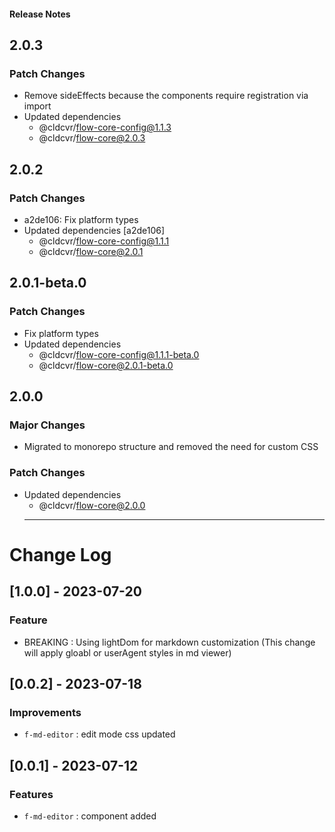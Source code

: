 <h4 className="margin-btm-8">Release Notes</h4>

## 2.0.3

### Patch Changes

- Remove sideEffects because the components require registration via import
- Updated dependencies
  - @cldcvr/flow-core-config@1.1.3
  - @cldcvr/flow-core@2.0.3

## 2.0.2

### Patch Changes

- a2de106: Fix platform types
- Updated dependencies [a2de106]
  - @cldcvr/flow-core-config@1.1.1
  - @cldcvr/flow-core@2.0.1

## 2.0.1-beta.0

### Patch Changes

- Fix platform types
- Updated dependencies
  - @cldcvr/flow-core-config@1.1.1-beta.0
  - @cldcvr/flow-core@2.0.1-beta.0

## 2.0.0

### Major Changes

- Migrated to monorepo structure and removed the need for custom CSS

### Patch Changes

- Updated dependencies
  - @cldcvr/flow-core@2.0.0
  <hr className="margin-btm-32" />

# Change Log

## [1.0.0] - 2023-07-20

### Feature

- BREAKING : Using lightDom for markdown customization (This change will apply gloabl or userAgent styles in md viewer)

## [0.0.2] - 2023-07-18

### Improvements

- `f-md-editor` : edit mode css updated

## [0.0.1] - 2023-07-12

### Features

- `f-md-editor` : component added
